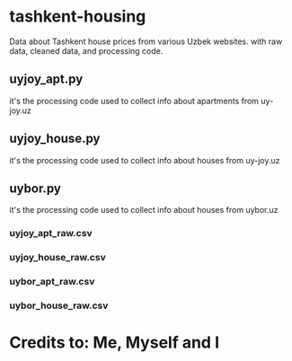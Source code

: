# tashkent-housing
Data about Tashkent house prices from various Uzbek websites. with raw data, cleaned data, and processing code.  

## uyjoy_apt.py
it's the processing code used to collect info about apartments from uy-joy.uz
## uyjoy_house.py
it's the processing code used to collect info about houses from uy-joy.uz
## uybor.py
it's the processing code used to collect info about houses from uybor.uz

### uyjoy_apt_raw.csv

### uyjoy_house_raw.csv

### uybor_apt_raw.csv

### uybor_house_raw.csv

# Credits to: Me, Myself and I
